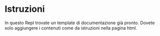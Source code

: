 # Istruzioni

In questo Repl trovate un template di documentazione già pronto.
Dovete solo aggiungere i contenuti come da istruzioni nella pagina html.

